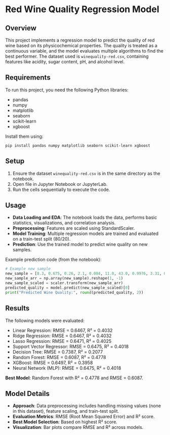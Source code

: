 # Red Wine Quality Regression Model

## Overview
This project implements a regression model to predict the quality of red wine based on its physicochemical properties. The quality is treated as a continuous variable, and the model evaluates multiple algorithms to find the best performer. The dataset used is `winequality-red.csv`, containing features like acidity, sugar content, pH, and alcohol level.

## Requirements
To run this project, you need the following Python libraries:
- pandas
- numpy
- matplotlib
- seaborn
- scikit-learn
- xgboost

Install them using:
```
pip install pandas numpy matplotlib seaborn scikit-learn xgboost
```

## Setup
1. Ensure the dataset `winequality-red.csv` is in the same directory as the notebook.
2. Open file in Jupyter Notebook or JupyterLab.
3. Run the cells sequentially to execute the code.

## Usage
- **Data Loading and EDA**: The notebook loads the data, performs basic statistics, visualizations, and correlation analysis.
- **Preprocessing**: Features are scaled using StandardScaler.
- **Model Training**: Multiple regression models are trained and evaluated on a train-test split (80/20).
- **Prediction**: Use the trained model to predict wine quality on new samples.

Example prediction code (from the notebook):
```python
# Example new sample
new_sample = [8.3, 0.675, 0.26, 2.1, 0.084, 11.0, 43.0, 0.9976, 3.31, 0.53, 9.2]
new_sample_arr = np.array(new_sample).reshape(1, -1)
new_sample_scaled = scaler.transform(new_sample_arr)
predicted_quality = model.predict(new_sample_scaled)[0]
print("Predicted Wine Quality:", round(predicted_quality, 2))
```

## Results
The following models were evaluated:
- Linear Regression: RMSE = 0.6467, R² = 0.4032
- Ridge Regression: RMSE = 0.6467, R² = 0.4032
- Lasso Regression: RMSE = 0.6471, R² = 0.4025
- Support Vector Regressor: RMSE = 0.6475, R² = 0.4018
- Decision Tree: RMSE = 0.7387, R² = 0.2077
- Random Forest: RMSE = 0.6087, R² = 0.4778
- XGBoost: RMSE = 0.6497, R² = 0.3958
- Neural Network (MLP): RMSE = 0.6475, R² = 0.4018

**Best Model**: Random Forest with R² = 0.4778 and RMSE = 0.6087.

## Model Details
- **Approach**: Data preprocessing includes handling missing values (none in this dataset), feature scaling, and train-test split.
- **Evaluation Metrics**: RMSE (Root Mean Squared Error) and R² score.
- **Best Model Selection**: Based on highest R² score.
- **Visualization**: Bar plots compare RMSE and R² across models.


